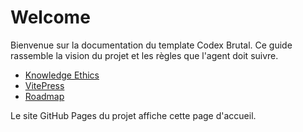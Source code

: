 # Welcome

Bienvenue sur la documentation du template Codex Brutal. Ce guide rassemble la vision
du projet et les règles que l'agent doit suivre.

- [Knowledge Ethics](./knowledge-ethics.md)
- [VitePress](./vitepress.md)
- [Roadmap](./roadmap.md)

Le site GitHub Pages du projet affiche cette page d'accueil.
